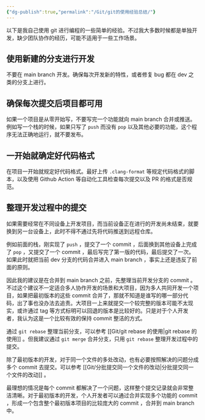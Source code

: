 ```yaml
---
{"dg-publish":true,"permalink":"/Git/git的使用经验总结/"}
---
```



以下是我自己使用 git 进行编程的一些简单的经验。不过我大多数时候都是单独开发，缺少团队协作的经历，可能不适用于一些工作场景。

## 使用新建的分支进行开发

不要在 main branch 开发。确保每次开发新的特性，或者修复 bug 都在 dev 之类的分支上进行。

## 确保每次提交后项目都可用

如果一个项目是从零开始写，不要写完一个功能就向 main branch 合并或推送。例如写一个栈的时候，如果只写了 `push` 而没有 `pop` 以及其他必要的功能，这个程序无法正确地运行，就不要发布。

## 一开始就确定好代码格式

在项目一开始就规定好代码格式。最好上传 `.clang-format` 等规定代码格式的脚本，以及使用 Github Action 等自动化工具检查每次提交以及 PR 的格式是否规范。

## 整理开发过程中的提交

如果需要经常在不同设备上开发项目，而当前设备正在进行的开发尚未结束，就要换到另一台设备上，此时不得不通过先将代码推送到远程仓库。

例如前面的栈，刚实现了 `push` ，提交了一个 commit ，后面换到其他设备上完成了 `pop` ，又提交了一个 commit ，最后写完了第一版的代码，最后提交了一次。如果此时就把当前 dev 分支的代码合并进入 main branch ，事实上还是违反了前面的原则。

因此我的建议是在合并到 main branch 之前，先整理当前开发分支的 commit 。不过这个建议不一定适合多人协作开发的场景和大项目，因为多人共同开发一个项目，如果把最初版本的这些 commit 合并了，那就不知道是谁写的哪一部分代码，出了事也没办法去追责。大项目一上来就提交一个较完整的版本可能不太现实，或许通过 tag 等方式标明可以回退的版本是比较好的。只是对于个人开发者，我认为这是一个比较有效的保持 commit 整洁的方式。

通过 `git rebase` 整理当前分支，可以参考 [[Git/git rebase 的使用\|git rebase 的使用]] 。但我建议通过 `git merge` 合并分支，只用 `git rebase` 整理开发过程中的提交。

除了最初版本的开发，对于同一个文件的多处改动，也有必要按照解决的问题分成多个 commit 去提交。可以参考 [[Git/分批提交同一个文件的改动\|分批提交同一个文件的改动]] 。

最理想的情况是每个 commit 都解决了一个问题，这样整个提交记录就会非常整洁清晰。对于最初版本的开发，个人开发者可以通过合并实现多个功能的 commit ，形成一个包含整个最初版本项目的比较庞大的 commit ，合并到 main branch 中。
